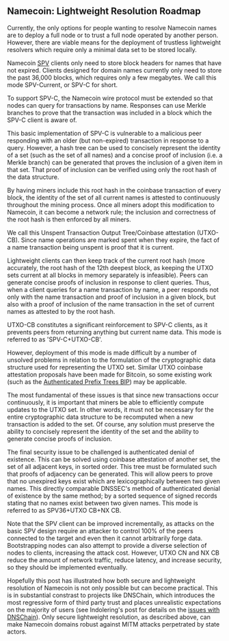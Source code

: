 Namecoin: Lightweight Resolution Roadmap
----------------------------------------

Currently, the only options for people wanting to resolve Namecoin names are to deploy a full node or to trust a full node operated by another person. However, there are viable means for the deployment of trustless lightweight resolvers which require only a minimal data set to be stored locally.

Namecoin <a href=https://en.bitcoin.it/wiki/Thin_Client_Security#Simplified_Payment_Verification_.28SPV.29>SPV</a> clients only need to store block headers for names that have not expired. Clients designed for domain names currently only need to store the past 36,000 blocks, which requires only a few megabytes.  We call this mode SPV-Current, or SPV-C for short.

To support SPV-C, the Namecoin wire protocol must be extended so that nodes can query for transactions by name. Responses can use Merkle branches to prove that the transaction was included in a block which the SPV-C client is aware of.

This basic implementation of SPV-C is vulnerable to a malicious peer responding with an older (but non-expired) transaction in response to a query.  However, a hash tree can be used to concisely represent the identity of a set (such as the set of all names) and a concise proof of inclusion (i.e. a Merkle branch) can be generated that proves the inclusion of a given item in that set. That proof of inclusion can be verified using only the root hash of the data structure.

By having miners include this root hash in the coinbase transaction of every block, the identity of the set of all current names is attested to continuously throughout the mining process. Once all miners adopt this modification to Namecoin, it can become a network rule; the inclusion and correctness of the root hash is then enforced by all miners.

We call this Unspent Transaction Output Tree/Coinbase attestation (UTXO-CB).  Since name operations are marked spent when they expire, the fact of a name transaction being unspent is proof that it is current.

Lightweight clients can then keep track of the current root hash (more accurately, the root hash of the 12th deepest block, as keeping the UTXO sets current at all blocks in memory separately is infeasible). Peers can generate concise proofs of inclusion in response to client queries. Thus, when a client queries for a name transaction by name, a peer responds not only with the name transaction and proof of inclusion in a given block, but also with a proof of inclusion of the name transaction in the set of current names as attested to by the root hash.

UTXO-CB constitutes a significant reinforcement to SPV-C clients, as it prevents peers from returning anything but current name data. This mode is referred to as 'SPV-C+UTXO-CB'.

However, deployment of this mode is made difficult by a number of unsolved problems in relation to the formulation of the cryptographic data structure used for representing the UTXO set. Similar UTXO coinbase attestation proposals have been made for Bitcoin, so some existing work (such as the <a href="https://github.com/maaku/bips/blob/master/drafts/auth-trie.mediawiki">Authenticated Prefix Trees BIP</a>) may be applicable.

The most fundamental of these issues is that since new transactions occur continuously, it is important that miners be able to efficiently compute updates to the UTXO set. In other words, it must not be necessary for the entire cryptographic data structure to be recomputed when a new transaction is added to the set. Of course, any solution must preserve the ability to concisely represent the identity of the set and the ability to generate concise proofs of inclusion.

The final security issue to be challenged is authenticated denial of existence. This can be solved using coinbase attestation of another set, the set of all adjacent keys, in sorted order. This tree must be formulated such that proofs of adjacency can be generated. This will allow peers to prove that no unexpired keys exist which are lexicographically between two given names. This directly comparable DNSSEC's method of authenticated denial of existence by the same method; by a sorted sequence of signed records stating that no names exist between two given names.  This mode is referred to as SPV36+UTXO CB+NX CB.

Note that the SPV client can be improved incrementally, as attacks on the basic SPV design require an attacker to control 100% of the peers connected to the target and even then it cannot arbitrarily forge data.  Bootstrapping nodes can also attempt to provide a diverse selection of nodes to clients, increasing the attack cost.  However, UTXO CN and NX CB reduce the amount of network traffic, reduce latency, and increase security, so they should be implemented eventually.

Hopefully this post has illustrated how both secure and lightweight resolution of Namecoin is not only possible but can become practical. This is in substantial constrast to projects like DNSChain, which introduces the most regressive form of third party trust and places unrealistic expectations on the majority of users (see Indolering's post for details on the <a href="http://www.indolering.com/dnschain-is-harmful">issues with DNSChain</a>). Only secure lightweight resolution, as described above, can make Namecoin domains robust against MITM attacks perpetrated by state actors.
